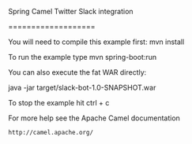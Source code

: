 Spring Camel Twitter Slack integration

===================

You will need to compile this example first:
  mvn install

To run the example type
  mvn spring-boot:run

You can also execute the fat WAR directly:

  java -jar target/slack-bot-1.0-SNAPSHOT.war

To stop the example hit ctrl + c

For more help see the Apache Camel documentation

    http://camel.apache.org/

